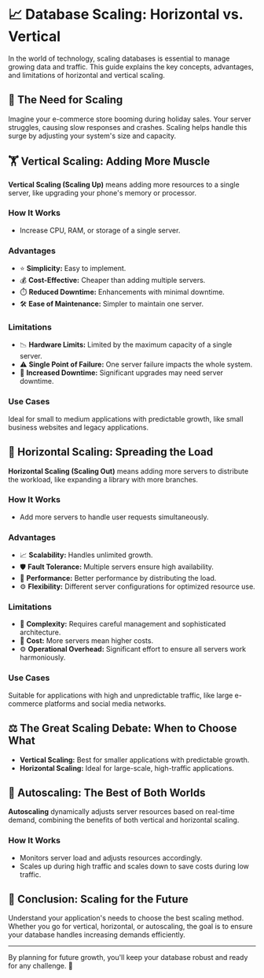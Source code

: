 # 📈 Database Scaling: Horizontal vs. Vertical

In the world of technology, scaling databases is essential to manage growing data and traffic. This guide explains the key concepts, advantages, and limitations of horizontal and vertical scaling.

## 🌟 The Need for Scaling
Imagine your e-commerce store booming during holiday sales. Your server struggles, causing slow responses and crashes. Scaling helps handle this surge by adjusting your system's size and capacity.

## 🏋️ Vertical Scaling: Adding More Muscle
**Vertical Scaling (Scaling Up)** means adding more resources to a single server, like upgrading your phone's memory or processor.

### How It Works
- Increase CPU, RAM, or storage of a single server.

### Advantages
- ⭐ **Simplicity:** Easy to implement.
- 💰 **Cost-Effective:** Cheaper than adding multiple servers.
- ⏱️ **Reduced Downtime:** Enhancements with minimal downtime.
- 🛠️ **Ease of Maintenance:** Simpler to maintain one server.

### Limitations
- 📉 **Hardware Limits:** Limited by the maximum capacity of a single server.
- ⚠️ **Single Point of Failure:** One server failure impacts the whole system.
- 🛑 **Increased Downtime:** Significant upgrades may need server downtime.

### Use Cases
Ideal for small to medium applications with predictable growth, like small business websites and legacy applications.

## 🔄 Horizontal Scaling: Spreading the Load
**Horizontal Scaling (Scaling Out)** means adding more servers to distribute the workload, like expanding a library with more branches.

### How It Works
- Add more servers to handle user requests simultaneously.

### Advantages
- 📈 **Scalability:** Handles unlimited growth.
- 🛡️ **Fault Tolerance:** Multiple servers ensure high availability.
- 🚀 **Performance:** Better performance by distributing the load.
- ⚙️ **Flexibility:** Different server configurations for optimized resource use.

### Limitations
- 🤔 **Complexity:** Requires careful management and sophisticated architecture.
- 💸 **Cost:** More servers mean higher costs.
- ⚙️ **Operational Overhead:** Significant effort to ensure all servers work harmoniously.

### Use Cases
Suitable for applications with high and unpredictable traffic, like large e-commerce platforms and social media networks.

## ⚖️ The Great Scaling Debate: When to Choose What
- **Vertical Scaling:** Best for smaller applications with predictable growth.
- **Horizontal Scaling:** Ideal for large-scale, high-traffic applications.

## 🤖 Autoscaling: The Best of Both Worlds
**Autoscaling** dynamically adjusts server resources based on real-time demand, combining the benefits of both vertical and horizontal scaling.

### How It Works
- Monitors server load and adjusts resources accordingly.
- Scales up during high traffic and scales down to save costs during low traffic.

## 📅 Conclusion: Scaling for the Future
Understand your application's needs to choose the best scaling method. Whether you go for vertical, horizontal, or autoscaling, the goal is to ensure your database handles increasing demands efficiently.

---

By planning for future growth, you'll keep your database robust and ready for any challenge. 🚀
